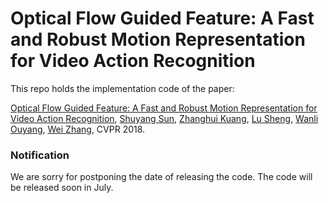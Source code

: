 # Optical Flow Guided Feature: A Fast and Robust Motion Representation for Video Action Recognition

This repo holds the implementation code of the paper:

[Optical Flow Guided Feature: A Fast and Robust Motion Representation for Video Action Recognition](https://arxiv.org/abs/1711.11152), [Shuyang Sun](https://kevin-ssy.github.io/), [Zhanghui Kuang](http://jeffreykuang.github.io/index.html), [Lu Sheng](http://www.ee.cuhk.edu.hk/~lsheng/), [Wanli Ouyang](https://wlouyang.github.io/), [Wei Zhang](), CVPR 2018.

### Notification
We are sorry for postponing the date of releasing the code. The code will be released soon in July.
